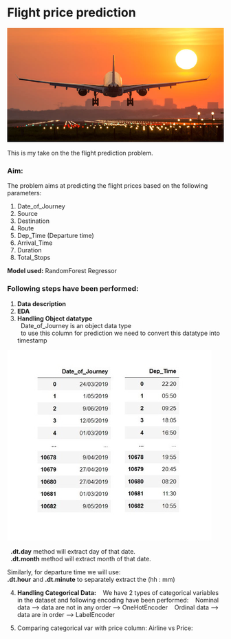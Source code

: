 # Flight price prediction

![alt-text](https://github.com/HitPant/Flight_price_prediction/blob/main/images/flight_img.jpg)

This is my take on the the flight prediction problem.

### **Aim:** 
The problem aims at predicting the flight prices based on the following parameters:
1. Date_of_Journey
2. Source
3. Destination	
4. Route	
5. Dep_Time	(Departure time)
6. Arrival_Time	
7. Duration	
8. Total_Stops

**Model used:** RandomForest Regressor

### Following steps have been performed:

1. **Data description**
2. **EDA**
3. **Handling Object datatype**<br>
&nbsp;&nbsp;Date_of_Journey is an object data type<br>
&nbsp;&nbsp;to use this column for prediction we need to convert this datatype into timestamp<br>

![alt-text](https://github.com/HitPant/Flight_price_prediction/blob/main/images/cls.jpg)

&nbsp;&nbsp;**.dt.day** method will extract day of that date.<br>
&nbsp;&nbsp;**.dt.month** method will extract month of that date.

Similarly, for departure time we will use:<br>
**.dt.hour** and **.dt.minute** to separately extract the (hh : mm)

4. **Handling Categorical Data:**
&nbsp;&nbsp; We have 2 types of categorical variables in the dataset and following encoding have been performed:
&nbsp;&nbsp;&nbsp;Nominal data --> data are not in any order --> OneHotEncoder
&nbsp;&nbsp;&nbsp;Ordinal data --> data are in order --> LabelEncoder

5. Comparing categorical var with price column:
Airline vs Price:
